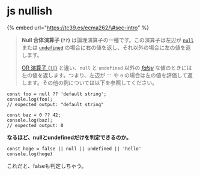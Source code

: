# js nullish

{% embed url="https://tc39.es/ecma262/\#sec-intro" %}

> **Null 合体演算子 \(`??`\)** は論理演算子の一種です。この演算子は左辺が [`null`](https://developer.mozilla.org/ja/docs/Web/JavaScript/Reference/Global_Objects/null) または [`undefined`](https://developer.mozilla.org/ja/docs/Web/JavaScript/Reference/Global_Objects/undefined) の場合に右の値を返し、それ以外の場合に左の値を返します。
>
> [OR 演算子 \(`||`\)](https://developer.mozilla.org/ja/docs/Web/JavaScript/Reference/Operators/Logical_Operators) と違い、`null` と `undefined` 以外の [_falsy_](https://developer.mozilla.org/ja/docs/Web/JavaScript/Reference/Operators/Logical_Operators#Description) な値のときには左の値を返します。つまり、左辺が `''` や `0` の場合は左の値を評価して返します。その他の例については以下を参照してください。

```text
const foo = null ?? 'default string';
console.log(foo);
// expected output: "default string"

const baz = 0 ?? 42;
console.log(baz);
// expected output: 0

```

**なるほど、nullとundefinedだけを判定できるのか。**

```text
const hoge = false || null || undefined || 'hello'
console.log(hoge)
```

これだと、falseも判定しちゃう。

